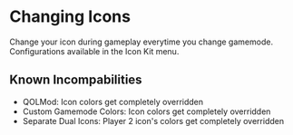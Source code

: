 # Changing Icons

Change your icon during gameplay everytime you change gamemode. Configurations available in the Icon Kit menu.

## Known Incompabilities

- QOLMod: Icon colors get completely overridden
- Custom Gamemode Colors: Icon colors get completely overridden
- Separate Dual Icons: Player 2 icon's colors get completely overridden